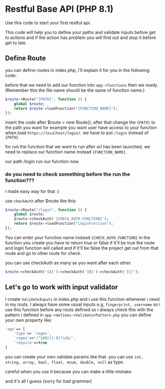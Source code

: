 # Restful Base API (PHP 8.1)

Use this code to start your first restful api.

This code will help you to define your paths and validate inputs before get to actions and if the action has problem you
will find out and stop it before get to late.

## Define Route

you can define routes in index.php, i'll explain it for you in the following code:

before that we need to add our function into `app->functions` then we ready. (Remember this the file name should be the
same of function name.)

```php
$route->Route("{PATH}", function () {
    global $route;
    return $route->loadFunction("{FUNCTION_NAME}");
});
```

insert the code after $route = new Route();
after that change the `{PATH}` to the path you want for example you want user have access to your function when
load `https://localhost/login/`. we have to put `/login` instead of `{PATH}`

for run the function that we want to run after url has been launched, we need to replace our function name
instead `{FUNCTION_NAME}`.

our path /login run our function now.

### do you need to check something before the run the function???

I made easy way for that :)

use `checkAuth` after $route like this:

```php 
$route->Route("/login", function () {
    global $route;
    $route->checkAuth('{CHECK_AUTH_FUNCTION}');
    return $route->loadFunction("LoginFunction");
});  
```

You can enter your function name instead `{CHECK_AUTH_FUNCTION}` in the function you create you have to return true or
false if it'll be true the route and login function will called and if it'll be false the project get out from that
route and go to other route for check.

you can use checkAuth as many as you want after each other.

```php
$route->checkAuth('{A}')->checkAuth('{B}')->checkAuth('{C}');
```

## Let's go to work with input validator

I create `ValidateInputs` in index.php and i use this function whenever i need in my routs.
I always have some usual inputs e.g. `fingerprint, username` so i use this function before any routs defined so i always
check this with the pattern i defined in `app->defines->ValidatorPattern.php` you can define your own property like:

```php
'age'=> [
    'type'=> 'regex',
    'regex'=>'/^100|[1-9]?\d$/',
    'require'=>true
]
```

you can create your own validate params like that. you can use `int, string, array, bool, float, enum, double, null` as type.

careful when you use it because you can make a little mistake.


and it's all I guess (sorry for bad grammar)

